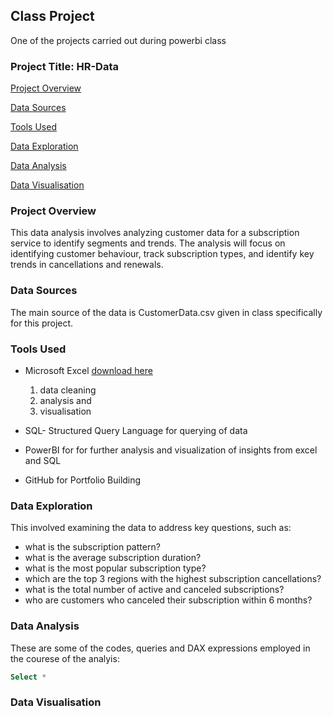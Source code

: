 ## Class Project
One of the projects carried out during powerbi class

### Project Title:  HR-Data

[Project Overview](#project-overview)

[Data Sources](#data-sources)

[Tools Used](#tools-used)

[Data Exploration](#data-exploration)

[Data Analysis](#data-analysis)

[Data Visualisation](#data-visualisation)

### Project Overview
This data analysis involves analyzing customer data for a subscription service to identify segments and trends. The analysis will focus on identifying customer behaviour, track subscription types, and identify key trends in cancellations and renewals.

### Data Sources
The main source of the data is CustomerData.csv given in class specifically for this project.

### Tools Used
- Microsoft Excel [download here](https://www.microsoft.com)
  1. data cleaning
  2. analysis and
  3. visualisation
  
- SQL- Structured Query Language for querying of data
- PowerBI for for further analysis and visualization of insights from excel and SQL
- GitHub for Portfolio Building

### Data Exploration
 This involved examining the data to address key questions, such as:

- what is the subscription pattern?
- what is the average subscription duration?
- what is the most popular subscription type?
- which are the top 3 regions with the highest subscription cancellations?
- what is the total number of active and canceled subscriptions?
- who are customers who canceled their subscription within 6 months?

### Data Analysis
These are some of the codes, queries and DAX expressions employed in the courese of the analyis:

```SQL
Select * 
```

### Data Visualisation

 

